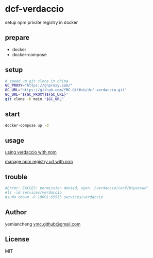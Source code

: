 # dcf-verdaccio

setup npm private registry in docker

## prepare

- docker
- docker-compose

## setup

```bash
# speed up git clone in china
GC_PROXY="https://ghproxy.com/"
GC_URL="https://github.com/YMC-GitHub/dcf-verdaccio.git"
GC_URL="${GC_PROXY}${GC_URL}"
git clone -b main "$GC_URL"
```

## start

```bash
docker-compose up -d
```

## usage

[using verdaccio with npm]()

[manage npm registry url with nrm]()

## trouble
```bash
#Error: EACCES: permission denied, open '/verdaccio/conf/htpasswd'
#ls -ld services/verdaccio
#sudo chown -R 10001:65533 services/verdaccio
```

## Author

yemiancheng <ymc.github@gmail.com>

## License

MIT
